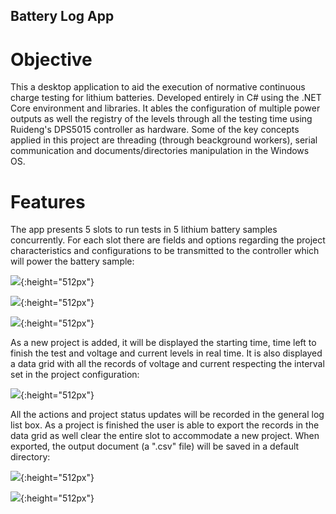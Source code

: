 ## Battery Log App

# Objective
This a desktop application to aid the execution of normative continuous charge testing for lithium batteries. Developed entirely in C# using the .NET Core environment and libraries.
It ables the configuration of multiple power outputs as well the registry of the levels through all the testing time using Ruideng's DPS5015 controller as hardware.
Some of the key concepts applied in this project are threading (through beackground workers), serial communication and documents/directories manipulation in the Windows OS.

# Features
The app presents 5 slots to run tests in 5 lithium battery samples concurrently. For each slot there are fields and options regarding the project characteristics and configurations to be transmitted to the controller which will power the battery sample:

![](images_ex/main_window.PNG){:height="512px"}

![](images_ex/device_face.JPG){:height="512px"}

![](images_ex/battery_setup.JPG){:height="512px"}

As a new project is added, it will be displayed the starting time, time left to finish the test and voltage and current levels in real time. It is also displayed a data grid with all the records of voltage and current respecting the interval set in the project configuration:

![](images_ex/added_projects.PNG){:height="512px"}

All the actions and project status updates will be recorded in the general log list box. As a project is finished the user is able to export the records in the data grid as well clear the entire slot to accommodate a new project. When exported, the output document (a ".csv" file) will be saved in a default directory:

![](images_ex/finished_project.PNG){:height="512px"}

![](images_ex/output.PNG){:height="512px"}

